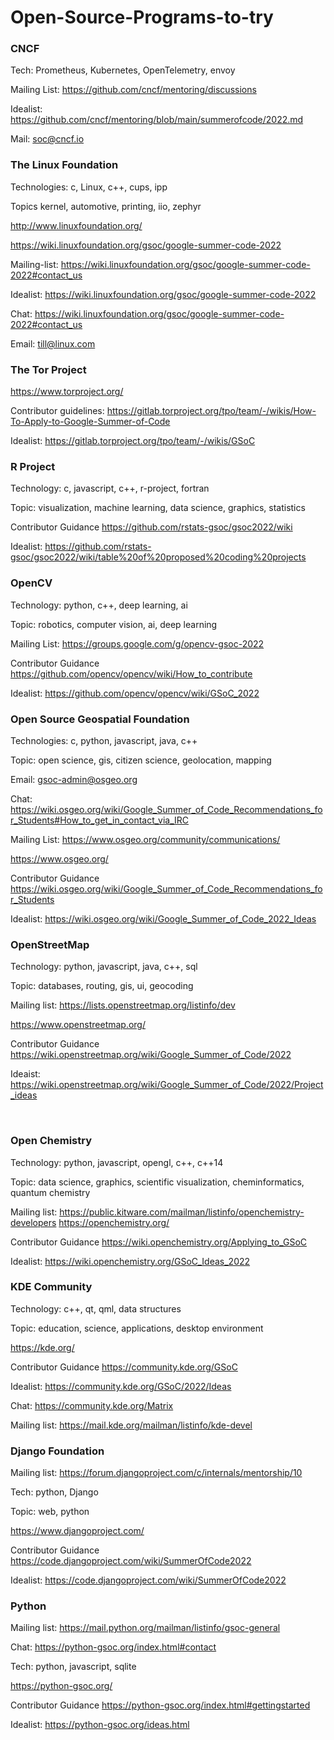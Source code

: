 # Open-Source-Programs-to-try

### CNCF 
Tech: Prometheus, Kubernetes, OpenTelemetry, envoy

Mailing List: https://github.com/cncf/mentoring/discussions

Idealist: https://github.com/cncf/mentoring/blob/main/summerofcode/2022.md

Mail: soc@cncf.io

### The Linux Foundation
Technologies:
c, Linux, c++, cups, ipp 

Topics
kernel, automotive, printing, iio, zephyr

http://www.linuxfoundation.org/

https://wiki.linuxfoundation.org/gsoc/google-summer-code-2022

Mailing-list: https://wiki.linuxfoundation.org/gsoc/google-summer-code-2022#contact_us

Idealist: https://wiki.linuxfoundation.org/gsoc/google-summer-code-2022

Chat: https://wiki.linuxfoundation.org/gsoc/google-summer-code-2022#contact_us

Email: till@linux.com


### The Tor Project
https://www.torproject.org/

Contributor guidelines: https://gitlab.torproject.org/tpo/team/-/wikis/How-To-Apply-to-Google-Summer-of-Code

Idealist: https://gitlab.torproject.org/tpo/team/-/wikis/GSoC




### R Project
Technology: c, javascript, c++, r-project, fortran

Topic: visualization, machine learning, data science, graphics, statistics

Contributor Guidance
https://github.com/rstats-gsoc/gsoc2022/wiki

Idealist: https://github.com/rstats-gsoc/gsoc2022/wiki/table%20of%20proposed%20coding%20projects


### OpenCV
Technology: python, c++, deep learning, ai

Topic: robotics, computer vision, ai, deep learning

Mailing List: https://groups.google.com/g/opencv-gsoc-2022

Contributor Guidance
https://github.com/opencv/opencv/wiki/How_to_contribute

Idealist: https://github.com/opencv/opencv/wiki/GSoC_2022


### Open Source Geospatial Foundation
Technologies: c, python, javascript, java, c++

Topic: open science, gis, citizen science, geolocation, mapping

Email: gsoc-admin@osgeo.org

Chat: https://wiki.osgeo.org/wiki/Google_Summer_of_Code_Recommendations_for_Students#How_to_get_in_contact_via_IRC

Mailing List: https://www.osgeo.org/community/communications/

https://www.osgeo.org/

Contributor Guidance
https://wiki.osgeo.org/wiki/Google_Summer_of_Code_Recommendations_for_Students

Idealist: https://wiki.osgeo.org/wiki/Google_Summer_of_Code_2022_Ideas


### OpenStreetMap
Technology: python, javascript, java, c++, sql

Topic: databases, routing, gis, ui, geocoding

Mailing list: https://lists.openstreetmap.org/listinfo/dev

https://www.openstreetmap.org/

Contributor Guidance
https://wiki.openstreetmap.org/wiki/Google_Summer_of_Code/2022

Ideaist: https://wiki.openstreetmap.org/wiki/Google_Summer_of_Code/2022/Project_ideas

 
### Open Chemistry
Technology: python, javascript, opengl, c++, c++14

Topic: data science, graphics, scientific visualization, cheminformatics, quantum chemistry

Mailing list: https://public.kitware.com/mailman/listinfo/openchemistry-developers
https://openchemistry.org/

Contributor Guidance
https://wiki.openchemistry.org/Applying_to_GSoC

Idealist:
https://wiki.openchemistry.org/GSoC_Ideas_2022

### KDE Community
Technology: c++, qt, qml, data structures

Topic: education, science, applications, desktop environment

https://kde.org/

Contributor Guidance
https://community.kde.org/GSoC

Idealist: https://community.kde.org/GSoC/2022/Ideas

Chat: https://community.kde.org/Matrix

Mailing list: https://mail.kde.org/mailman/listinfo/kde-devel



### Django Foundation
Mailing list: https://forum.djangoproject.com/c/internals/mentorship/10

Tech: python, Django

Topic: web, python

https://www.djangoproject.com/

Contributor Guidance
https://code.djangoproject.com/wiki/SummerOfCode2022


Idealist: https://code.djangoproject.com/wiki/SummerOfCode2022

### Python
Mailing list: https://mail.python.org/mailman/listinfo/gsoc-general

Chat: https://python-gsoc.org/index.html#contact

Tech: python, javascript, sqlite

https://python-gsoc.org/

Contributor Guidance
https://python-gsoc.org/index.html#gettingstarted

Idealist: https://python-gsoc.org/ideas.html

